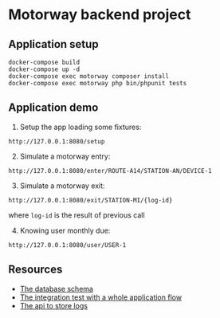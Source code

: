 # Motorway backend project

## Application setup

```
docker-compose build
docker-compose up -d
docker-compose exec motorway composer install
docker-compose exec motorway php bin/phpunit tests
```

## Application demo

1. Setup the app loading some fixtures:

`http://127.0.0.1:8080/setup`

2. Simulate a motorway entry:

`http://127.0.0.1:8080/enter/ROUTE-A14/STATION-AN/DEVICE-1`

3. Simulate a motorway exit:

`http://127.0.0.1:8080/exit/STATION-MI/{log-id}`

where `log-id` is the result of previous call

4. Knowing user monthly due:

`http://127.0.0.1:8080/user/USER-1`

## Resources

* [The database schema](https://github.com/francescotrucchia/motorway-exercise/blob/master/app/data/schema.sql)
* [The integration test with a whole application flow](https://github.com/francescotrucchia/motorway-exercise/blob/master/app/tests/Integration/MotorwayTest.php)
* [The api to store logs](https://github.com/francescotrucchia/motorway-exercise/blob/master/app/public/index.php)
